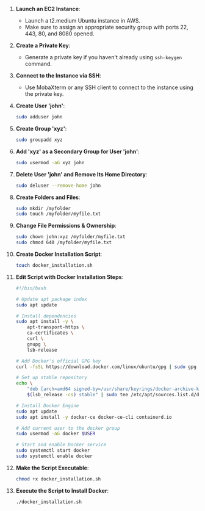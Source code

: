 

1. **Launch an EC2 Instance**:
   - Launch a t2.medium Ubuntu instance in AWS.
   - Make sure to assign an appropriate security group with ports 22, 443, 80, and 8080 opened.

2. **Create a Private Key**:
   - Generate a private key if you haven't already using `ssh-keygen` command.

3. **Connect to the Instance via SSH**:
   - Use MobaXterm or any SSH client to connect to the instance using the private key.

4. **Create User 'john'**:
   ```bash
   sudo adduser john
   ```

5. **Create Group 'xyz'**:
   ```bash
   sudo groupadd xyz
   ```

6. **Add 'xyz' as a Secondary Group for User 'john'**:
   ```bash
   sudo usermod -aG xyz john
   ```

7. **Delete User 'john' and Remove Its Home Directory**:
   ```bash
   sudo deluser --remove-home john
   ```

8. **Create Folders and Files**:
   ```bash
   sudo mkdir /myfolder
   sudo touch /myfolder/myfile.txt
   ```

9. **Change File Permissions & Ownership**:
   ```bash
   sudo chown john:xyz /myfolder/myfile.txt
   sudo chmod 640 /myfolder/myfile.txt
   ```

10. **Create Docker Installation Script**:
    ```bash
    touch docker_installation.sh
    ```

11. **Edit Script with Docker Installation Steps**:
    ```bash
    #!/bin/bash

    # Update apt package index
    sudo apt update

    # Install dependencies
    sudo apt install -y \
        apt-transport-https \
        ca-certificates \
        curl \
        gnupg \
        lsb-release

    # Add Docker's official GPG key
    curl -fsSL https://download.docker.com/linux/ubuntu/gpg | sudo gpg --dearmor -o /usr/share/keyrings/docker-archive-keyring.gpg

    # Set up stable repository
    echo \
        "deb [arch=amd64 signed-by=/usr/share/keyrings/docker-archive-keyring.gpg] https://download.docker.com/linux/ubuntu \
        $(lsb_release -cs) stable" | sudo tee /etc/apt/sources.list.d/docker.list > /dev/null

    # Install Docker Engine
    sudo apt update
    sudo apt install -y docker-ce docker-ce-cli containerd.io

    # Add current user to the docker group
    sudo usermod -aG docker $USER

    # Start and enable Docker service
    sudo systemctl start docker
    sudo systemctl enable docker
    ```

12. **Make the Script Executable**:
    ```bash
    chmod +x docker_installation.sh
    ```

13. **Execute the Script to Install Docker**:
    ```bash
    ./docker_installation.sh
    ```

